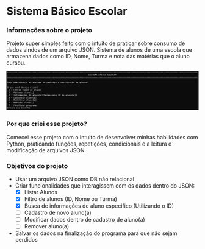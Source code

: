 # Sistema Básico Escolar

### Informações sobre o projeto

Projeto super simples feito com o intuito de praticar sobre consumo de dados vindos de um arquivo JSON. Sistema de alunos de uma escola que armazena dados como ID, Nome, Turma e nota das matérias que o aluno cursou.

![Print da "Interface" do programa no CMD](https://github.com/JSenun/Sistema-simples-escolar-Python/blob/master/imgs/Print_01.png)

### Por que criei esse projeto?

Comecei esse projeto com o intuito de desenvolver minhas habilidades com Python, praticando funções, repetições, condicionais e a leitura e modificação de arquivos JSON

### Objetivos do projeto

- Usar um arquivo JSON como DB não relacional 
- Criar funcionalidades que interagissem com os dados dentro do JSON:
  - [x] Listar Alunos
  - [x] Filtro de alunos (ID, Nome ou Turma)
  - [x] Busca de informações de aluno especifico (Utilizando o ID)
  - [ ] Cadastro de novo aluno(a)
  - [ ] Modificar dados dentro de cadastro de aluno(a)
  - [ ] Remover aluno(a)
- Salvar os dados na finalização do programa para que não sejam perdidos

